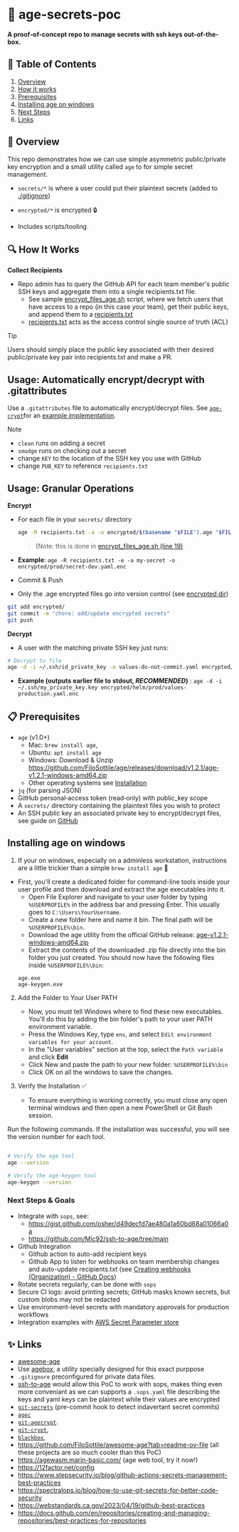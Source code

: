 # 🔐 age-secrets-poc

**A proof‑of‑concept repo to manage secrets with ssh keys out-of-the-box.**

## 🚀 Table of Contents

1. [Overview](#-overview)
2. [How it works](#-how-it-works)
3. [Prerequisites](#-prerequisites)
4. [Installing age on windows](#installing-age-on-windows)
5. [Next Steps](#-next-steps--best-practices)
6. [Links](#assorted-links)


## 📘 Overview

This repo demonstrates how we can use simple asymmetric public/private key encryption and a small utility called
`age` to for simple secret management.

- `secrets/*` is where a user could put their plaintext secrets (added to [./gitignore](./.gitignore))

- `encrypted/*` is encrypted 🔒

- Includes scripts/tooling

## 🔍 How It Works

**Collect Recipients**

- Repo admin has to query the GitHub API for each team member's public SSH keys and aggregate them into a single recipients.txt file.
  - See sample [encrypt_files_age.sh](./encrypt_files_age.sh) script, where we fetch users that have access to a repo (in this case your team), get their public keys, and append them to a [recipients.txt](./recipients.txt)
  - [recipients.txt](./recipients.txt) acts as the access control single source of truth (ACL)

> [!TIP]
> Users should simply place the public key associated with their desired public/private key pair into recipients.txt and make a PR.

## Usage: Automatically encrypt/decrypt with .gitattributes
Use a `.gitattributes` file to automatically encrypt/decrypt files. See [`age-crypt`](https://github.com/sandorex/age-crypt/tree/main)for an [example implementation](https://github.com/sandorex/age-crypt/blob/main/age/age.sh).

> [!NOTE]
> - `clean` runs on adding a secret
> - `smudge` runs on checking out a secret
> - change `KEY` to the location of the SSH key you use with GitHub
> - change `PUB_KEY` to reference `recipients.txt`

## Usage: Granular Operations

**Encrypt**
- For each file in your `secrets/` directory

  ```bash
  age -R recipients.txt -a -o encrypted/$(basename "$FILE").age "$FILE"
  ```
  > (Note: this is done in [encrypt_files_age.sh (line 19)](./encrypt_secret_age.sh#L19)
- **Example**: `age -R recipients.txt -e -a my-secret -o encrypted/prod/secret-dev.yaml.enc`
- Commit & Push
- Only the .age encrypted files go into version control (see [encrypted dir](./encrytped))

```bash
git add encrypted/
git commit -m "chore: add/update encrypted secrets"
git push
```

**Decrypt**
- A user with the matching private SSH key just runs:

```bash
# Decrypt to file
age -d -i ~/.ssh/id_private_key -o values-do-not-commit.yaml encrypted/helm/prod/values-some-env.yaml.enc
```
- **Example (outputs earlier file to stdout, *RECOMMENDED*)** : `age -d -i ~/.ssh/my_private_key.key encrypted/helm/prod/values-production.yaml.enc`

## 📋 Prerequisites
- `age` (v1.0+)
  - Mac: `brew install age`,
  - Ubuntu: `apt install age`
  - Windows: Download & Unzip https://github.com/FiloSottile/age/releases/download/v1.2.1/age-v1.2.1-windows-amd64.zip
  - Other operating systems see [Installation](https://github.com/FiloSottile/age?tab=readme-ov-file#installation)
- `jq` (for parsing JSON)
- GitHub personal‑access token (read‐only) with public_key scope
- A `secrets/` directory containing the plaintext files you wish to protect
- An SSH public key an associated private key to encrypt/decrypt files, see guide on [GitHub](https://docs.github.com/en/authentication/connecting-to-github-with-ssh/generating-a-new-ssh-key-and-adding-it-to-the-ssh-agent)

## Installing age on windows

1. If your on windows, especially on a adminless workstation, instructions are a little trickier than a simple `brew install age`  📂
  - First, you'll create a dedicated folder for command-line tools inside your user profile and then download and extract the age executables into it.
    - Open File Explorer and navigate to your user folder by typing `%USERPROFILE%` in the address bar and pressing Enter. This usually goes to `C:\Users\YourUsername`.
    - Create a new folder here and name it bin. The final path will be `%USERPROFILE%\bin`.
    - Download the age utility from the official GitHub release: [age-v1.2.1-windows-amd64.zip](https://github.com/FiloSottile/age/releases/download/v1.2.1/age-v1.2.1-windows-amd64.zip)
    - Extract the contents of the downloaded .zip file directly into the bin folder you just created. You should now have the following files inside `%USERPROFILE%\bin`:
    ```
    age.exe
    age-keygen.exe
    ```
2. Add the Folder to Your User PATH
    - Now, you must tell Windows where to find these new executables. You'll do this by adding the bin folder's path to your user PATH environment variable.
    - Press the Windows Key, type `env`, and select `Edit environment variables for your account`.
    - In the "User variables" section at the top, select the `Path variable` and click **Edit**
    - Click New and paste the path to your new folder: `%USERPROFILE%\bin`
    - Click OK on all the windows to save the changes.

3. Verify the Installation ✅
    - To ensure everything is working correctly, you must close any open terminal windows and then open a new PowerShell or Git Bash session.

Run the following commands. If the installation was successful, you will see the version number for each tool.

```Bash

# Verify the age tool
age --version

# Verify the age-keygen tool
age-keygen --version
```

### Next Steps & Goals
- Integrate with `sops`, see:
  - https://gist.github.com/osher/d49decfd7ae480a1a60bd88a01066a0a
  - https://github.com/Mic92/ssh-to-age/tree/main
- Github Integration
  - Github action to auto-add recipient keys
  - Github App to listen for webhooks on team membership changes and auto-update recipients.txt (see [Creating webhooks (Organization) - GitHub Docs](https://docs.github.com/en/webhooks/using-webhooks/creating-webhooks#creating-an-organization-webhook))
- Rotate secrets regularly, can be done with  `sops`
- Secure CI logs: avoid printing secrets; GitHub masks known secrets, but custom blobs may not be redacted
-  Use environment-level secrets with mandatory approvals for production workflows
- Integration examples with [AWS Secret Parameter store](https://docs.aws.amazon.com/systems-manager/latest/userguide/systems-manager-parameter-store.html)


## ✨ Links
- [awesome-age](https://github.com/FiloSottile/awesome-age?tab=readme-ov-file)
- Use [agebox](https://github.com/slok/agebox), a utility specially designed for this exact purppose
- `.gitignore` preconfigured for private data files.
- [ssh-to-age](https://github.com/Mic92/ssh-to-age/tree/main) would allow this PoC to work with sops, makes thing even more conveniant as we can supports a `.sops.yaml` file describing the keys and yaml keys can be plaintext while their values are encrypted
- [`git-secrets`](https://github.com/awslabs/git-secrets) (pre-commit hook to detect indavertant secret commits)
- [`agec`](https://github.com/aca/agec)
- [`git-agecrypt`](https://github.com/vlaci/git-agecrypt).
- [`git-crypt`](https://github.com/AGWA/git-crypt),
- [`blackbox`](https://github.com/StackExchange/blackbox),
- https://github.com/FiloSottile/awesome-age?tab=readme-ov-file (all these projects are so much cooler than this PoC)
- https://agewasm.marin-basic.com/ (age web tool, try it now!)
- https://12factor.net/config
- https://www.stepsecurity.io/blog/github-actions-secrets-management-best-practices
- https://spectralops.io/blog/how-to-use-git-secrets-for-better-code-security
- https://webstandards.ca.gov/2023/04/19/github-best-practices
- https://docs.github.com/en/repositories/creating-and-managing-repositories/best-practices-for-repositories
